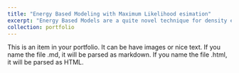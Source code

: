 ```yaml
---
title: "Energy Based Modeling with Maximum Likelihood esimation"
excerpt: "Energy Based Models are a quite novel technique for density estimation. In this university project I explore this new research topic and implement EBMs as generative models, comparing the results obtained with Maximum Likelihood estimation and Sliced Score Matching on MNIST and a toy 2D dataset."
collection: portfolio
---
```


This is an item in your portfolio. It can be have images or nice text. If you name the file .md, it will be parsed as markdown. If you name the file .html, it will be parsed as HTML. 

